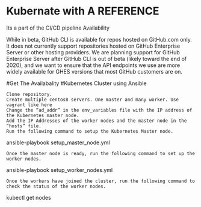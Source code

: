 # Kubernate with A REFERENCE
Its a part of the CI/CD pipeline
Availability

While in beta, GitHub CLI is available for repos hosted on GitHub.com only. It does not currently support repositories hosted on GitHub Enterprise Server or other hosting providers. We are planning support for GitHub Enterprise Server after GitHub CLI is out of beta (likely toward the end of 2020), and we want to ensure that the API endpoints we use are more widely available for GHES versions that most GitHub customers are on.

#Get The Availabality
#Kubernetes Cluster using Ansible

    Clone repository.
    Create multiple centos8 servers. One master and many worker. Use vagrant like here
    Change the “ad_addr” in the env_variables file with the IP address of the Kubernetes master node.
    Add the IP Addresses of the worker nodes and the master node in the “hosts” file.
    Run the following command to setup the Kubernetes Master node.

ansible-playbook setup_master_node.yml

    Once the master node is ready, run the following command to set up the worker nodes.

ansible-playbook setup_worker_nodes.yml

    Once the workers have joined the cluster, run the following command to check the status of the worker nodes.

kubectl get nodes
